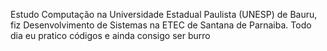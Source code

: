Estudo Computação na Universidade Estadual Paulista (UNESP) de Bauru, fiz Desenvolvimento de Sistemas na ETEC de Santana de Parnaiba.
Todo dia eu pratico códigos e ainda consigo ser burro
